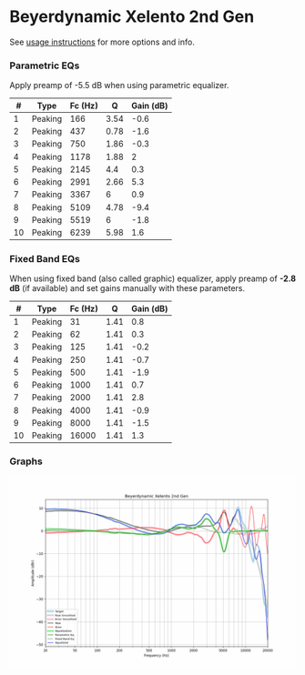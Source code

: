 # Beyerdynamic Xelento 2nd Gen
See [usage instructions](https://github.com/jaakkopasanen/AutoEq#usage) for more options and info.

### Parametric EQs
Apply preamp of -5.5 dB when using parametric equalizer.

|   # | Type    |   Fc (Hz) |    Q |   Gain (dB) |
|-----|---------|-----------|------|-------------|
|   1 | Peaking |       166 | 3.54 |        -0.6 |
|   2 | Peaking |       437 | 0.78 |        -1.6 |
|   3 | Peaking |       750 | 1.86 |        -0.3 |
|   4 | Peaking |      1178 | 1.88 |         2   |
|   5 | Peaking |      2145 | 4.4  |         0.3 |
|   6 | Peaking |      2991 | 2.66 |         5.3 |
|   7 | Peaking |      3367 | 6    |         0.9 |
|   8 | Peaking |      5109 | 4.78 |        -9.4 |
|   9 | Peaking |      5519 | 6    |        -1.8 |
|  10 | Peaking |      6239 | 5.98 |         1.6 |

### Fixed Band EQs
When using fixed band (also called graphic) equalizer, apply preamp of **-2.8 dB** (if available) and set gains manually with these parameters.

|   # | Type    |   Fc (Hz) |    Q |   Gain (dB) |
|-----|---------|-----------|------|-------------|
|   1 | Peaking |        31 | 1.41 |         0.8 |
|   2 | Peaking |        62 | 1.41 |         0.3 |
|   3 | Peaking |       125 | 1.41 |        -0.2 |
|   4 | Peaking |       250 | 1.41 |        -0.7 |
|   5 | Peaking |       500 | 1.41 |        -1.9 |
|   6 | Peaking |      1000 | 1.41 |         0.7 |
|   7 | Peaking |      2000 | 1.41 |         2.8 |
|   8 | Peaking |      4000 | 1.41 |        -0.9 |
|   9 | Peaking |      8000 | 1.41 |        -1.5 |
|  10 | Peaking |     16000 | 1.41 |         1.3 |

### Graphs
![](./Beyerdynamic%20Xelento%202nd%20Gen.png)
